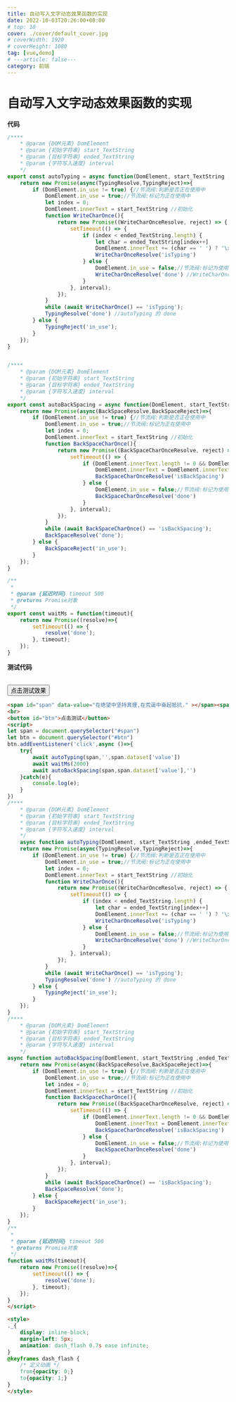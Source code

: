```yaml
---
title: 自动写入文字动态效果函数的实现
date: 2022-10-03T20:26:00+08:00
# top: 10
cover: ./cover/default_cover.jpg
# coverWidth: 1920
# coverHeight: 1080
tag: [vue,demo]
# ---article: false---
category: 前端
---
```




# 自动写入文字动态效果函数的实现

**代码**

```js
/****
    * @param {DOM元素} DomElement 
    * @param {初始字符串} start_TextString 
    * @param {目标字符串} ended_TextString 
    * @param {字符写入速度} interval 
    */
export const autoTyping = async function(DomElement, start_TextString ,ended_TextString,interval=150) {
    return new Promise(async(TypingResolve,TypingReject)=>{
        if (DomElement.in_use != true) {//节流阀:判断是否正在使用中
            DomElement.in_use = true;//节流阀:标记为正在使用中
            let index = 0;
            DomElement.innerText = start_TextString //初始化
            function WriteCharOnce(){
                return new Promise((WriteCharOnceResolve, reject) => {
                    setTimeout(() => {
                        if (index < ended_TextString.length) {
                            let char = ended_TextString[index++]
                            DomElement.innerText += (char == ' ') ? '\xa0' : char; //空格无法直接拼接,需要转移
                            WriteCharOnceResolve('isTyping')
                        } else {
                            DomElement.in_use = false;//节流阀:标记为使用完毕
                            WriteCharOnceResolve('done') //WriteCharOnce 的 done
                        }
                    }, interval);
                });
            }
            while (await WriteCharOnce() == 'isTyping');
            TypingResolve('done') //autoTyping 的 done
        } else {
            TypingReject('in_use');
        }
    });
}


/****
    * @param {DOM元素} DomElement 
    * @param {初始字符串} start_TextString 
    * @param {目标字符串} ended_TextString 
    * @param {字符写入速度} interval 
    */
export const autoBackSpacing = async function(DomElement, start_TextString ,ended_TextString='',interval=150) {
    return new Promise(async(BackSpaceResolve,BackSpaceReject)=>{
        if (DomElement.in_use != true) {//节流阀:判断是否正在使用中
            DomElement.in_use = true;//节流阀:标记为正在使用中
            let index = 0;
            DomElement.innerText = start_TextString //初始化
            function BackSpaceCharOnce(){
                return new Promise((BackSpaceCharOnceResolve, reject) => {
                    setTimeout(() => {
                        if (DomElement.innerText.length != 0 && DomElement.innerText!=ended_TextString ) {
                            DomElement.innerText = DomElement.innerText.substring(0,DomElement.innerText.length-1) //删除最后一个字符
                            BackSpaceCharOnceResolve('isBackSpacing')
                        } else {
                            DomElement.in_use = false;//节流阀:标记为使用完毕
                            BackSpaceCharOnceResolve('done')
                        }
                    }, interval);
                });
            }
            while (await BackSpaceCharOnce() == 'isBackSpacing');
            BackSpaceResolve('done');
        } else {
            BackSpaceReject('in_use');
        }
    });
}

/**
 * 
 * @param {延迟时间} timeout 500
 * @returns Promise对象
 */
export const waitMs = function(timeout){
    return new Promise((resolve)=>{
        setTimeout(() => {
            resolve('done');
        }, timeout);
    });
}
```

**测试代码**

<span id="span" data-value="在绝望中坚持真理,在荒诞中奋起抵抗." ></span><span class="_">_</span>
<br>
<button id="btn">点击测试效果</button>
<script>
let span = document.querySelector("#span")
let btn = document.querySelector("#btn")
btn.addEventListener('click',async ()=>{
    try{
        await autoTyping(span,'',span.dataset['value'],150)
        await waitMs(2000)
        await autoBackSpacing(span,span.dataset['value'],'',50)
    }catch(e){
        console.log(e);
    }
})
/****
    * @param {DOM元素} DomElement
    * @param {初始字符串} start_TextString
    * @param {目标字符串} ended_TextString
    * @param {字符写入速度} interval
    */
    async function autoTyping(DomElement, start_TextString ,ended_TextString,interval=150) {
    return new Promise(async(TypingResolve,TypingReject)=>{
        if (DomElement.in_use != true) {//节流阀:判断是否正在使用中
            DomElement.in_use = true;//节流阀:标记为正在使用中
            let index = 0;
            DomElement.innerText = start_TextString //初始化
            function WriteCharOnce(){
                return new Promise((WriteCharOnceResolve, reject) => {
                    setTimeout(() => {
                        if (index < ended_TextString.length) {
                            let char = ended_TextString[index++]
                            DomElement.innerText += (char == ' ') ? '\xa0' : char; //空格无法直接拼接,需要转移
                            WriteCharOnceResolve('isTyping')
                        } else {
                            DomElement.in_use = false;//节流阀:标记为使用完毕
                            WriteCharOnceResolve('done') //WriteCharOnce 的 done
                        }
                    }, interval);
                });
            }
            while (await WriteCharOnce() == 'isTyping');
            TypingResolve('done') //autoTyping 的 done
        } else {
            TypingReject('in_use');
        }
    });
}
/****
    * @param {DOM元素} DomElement
    * @param {初始字符串} start_TextString
    * @param {目标字符串} ended_TextString
    * @param {字符写入速度} interval
    */
async function autoBackSpacing(DomElement, start_TextString ,ended_TextString='',interval=150) {
    return new Promise(async(BackSpaceResolve,BackSpaceReject)=>{
        if (DomElement.in_use != true) {//节流阀:判断是否正在使用中
            DomElement.in_use = true;//节流阀:标记为正在使用中
            let index = 0;
            DomElement.innerText = start_TextString //初始化
            function BackSpaceCharOnce(){
                return new Promise((BackSpaceCharOnceResolve, reject) => {
                    setTimeout(() => {
                        if (DomElement.innerText.length != 0 && DomElement.innerText!=ended_TextString ) {
                            DomElement.innerText = DomElement.innerText.substring(0,DomElement.innerText.length-1) //删除最后一个字符
                            BackSpaceCharOnceResolve('isBackSpacing')
                        } else {
                            DomElement.in_use = false;//节流阀:标记为使用完毕
                            BackSpaceCharOnceResolve('done')
                        }
                    }, interval);
                });
            }
            while (await BackSpaceCharOnce() == 'isBackSpacing');
            BackSpaceResolve('done');
        } else {
            BackSpaceReject('in_use');
        }
    });
}
/**
 *
 * @param {延迟时间} timeout 500
 * @returns Promise对象
 */
function waitMs(timeout){
    return new Promise((resolve)=>{
        setTimeout(() => {
            resolve('done');
        }, timeout);
    });
}
</script>

<style>
._{
    display: inline-block;
    margin-left: 5px;
    animation: dash_flash 0.7s ease infinite;
}
@keyframes dash_flash {
    /*定义动画*/
    from{opacity: 0;}
    to{opacity: 1;}
}
</style>

```html
<span id="span" data-value="在绝望中坚持真理,在荒诞中奋起抵抗." ></span><span class="_">_</span>
<br>
<button id="btn">点击测试</button>
<script>
let span = document.querySelector("#span")
let btn = document.querySelector("#btn")
btn.addEventListener('click',async ()=>{
    try{
        await autoTyping(span,'',span.dataset['value'])
        await waitMs(2000)
        await autoBackSpacing(span,span.dataset['value'],'')
    }catch(e){
        console.log(e);
    }
})
/****
    * @param {DOM元素} DomElement 
    * @param {初始字符串} start_TextString 
    * @param {目标字符串} ended_TextString 
    * @param {字符写入速度} interval 
    */
    async function autoTyping(DomElement, start_TextString ,ended_TextString,interval=150) {
    return new Promise(async(TypingResolve,TypingReject)=>{
        if (DomElement.in_use != true) {//节流阀:判断是否正在使用中
            DomElement.in_use = true;//节流阀:标记为正在使用中
            let index = 0;
            DomElement.innerText = start_TextString //初始化
            function WriteCharOnce(){
                return new Promise((WriteCharOnceResolve, reject) => {
                    setTimeout(() => {
                        if (index < ended_TextString.length) {
                            let char = ended_TextString[index++]
                            DomElement.innerText += (char == ' ') ? '\xa0' : char; //空格无法直接拼接,需要转移
                            WriteCharOnceResolve('isTyping')
                        } else {
                            DomElement.in_use = false;//节流阀:标记为使用完毕
                            WriteCharOnceResolve('done') //WriteCharOnce 的 done
                        }
                    }, interval);
                });
            }
            while (await WriteCharOnce() == 'isTyping');
            TypingResolve('done') //autoTyping 的 done
        } else {
            TypingReject('in_use');
        }
    });
}
/****
    * @param {DOM元素} DomElement 
    * @param {初始字符串} start_TextString 
    * @param {目标字符串} ended_TextString 
    * @param {字符写入速度} interval 
    */
async function autoBackSpacing(DomElement, start_TextString ,ended_TextString='',interval=150) {
    return new Promise(async(BackSpaceResolve,BackSpaceReject)=>{
        if (DomElement.in_use != true) {//节流阀:判断是否正在使用中
            DomElement.in_use = true;//节流阀:标记为正在使用中
            let index = 0;
            DomElement.innerText = start_TextString //初始化
            function BackSpaceCharOnce(){
                return new Promise((BackSpaceCharOnceResolve, reject) => {
                    setTimeout(() => {
                        if (DomElement.innerText.length != 0 && DomElement.innerText!=ended_TextString ) {
                            DomElement.innerText = DomElement.innerText.substring(0,DomElement.innerText.length-1) //删除最后一个字符
                            BackSpaceCharOnceResolve('isBackSpacing')
                        } else {
                            DomElement.in_use = false;//节流阀:标记为使用完毕
                            BackSpaceCharOnceResolve('done')
                        }
                    }, interval);
                });
            }
            while (await BackSpaceCharOnce() == 'isBackSpacing');
            BackSpaceResolve('done');
        } else {
            BackSpaceReject('in_use');
        }
    });
}
/**
 * 
 * @param {延迟时间} timeout 500
 * @returns Promise对象
 */
function waitMs(timeout){
    return new Promise((resolve)=>{
        setTimeout(() => {
            resolve('done');
        }, timeout);
    });
}
</script>

<style>
._{
    display: inline-block;
    margin-left: 5px;
    animation: dash_flash 0.7s ease infinite;
}
@keyframes dash_flash {
    /* 定义动画 */
    from{opacity: 0;}
    to{opacity: 1;}
}
</style>
```
